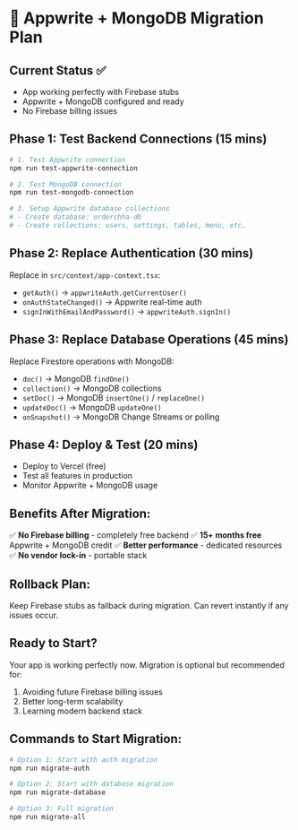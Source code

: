 # 🚀 Appwrite + MongoDB Migration Plan

## Current Status ✅
- App working perfectly with Firebase stubs
- Appwrite + MongoDB configured and ready
- No Firebase billing issues

## Phase 1: Test Backend Connections (15 mins)
```bash
# 1. Test Appwrite connection
npm run test-appwrite-connection

# 2. Test MongoDB connection  
npm run test-mongodb-connection

# 3. Setup Appwrite database collections
# - Create database: orderchha-db
# - Create collections: users, settings, tables, menu, etc.
```

## Phase 2: Replace Authentication (30 mins)
Replace in `src/context/app-context.tsx`:
- `getAuth()` → `appwriteAuth.getCurrentUser()`
- `onAuthStateChanged()` → Appwrite real-time auth
- `signInWithEmailAndPassword()` → `appwriteAuth.signIn()`

## Phase 3: Replace Database Operations (45 mins)  
Replace Firestore operations with MongoDB:
- `doc()` → MongoDB `findOne()`
- `collection()` → MongoDB collections
- `setDoc()` → MongoDB `insertOne()` / `replaceOne()`
- `updateDoc()` → MongoDB `updateOne()`
- `onSnapshot()` → MongoDB Change Streams or polling

## Phase 4: Deploy & Test (20 mins)
- Deploy to Vercel (free)
- Test all features in production
- Monitor Appwrite + MongoDB usage

## Benefits After Migration:
✅ **No Firebase billing** - completely free backend
✅ **15+ months free** Appwrite + MongoDB credit
✅ **Better performance** - dedicated resources  
✅ **No vendor lock-in** - portable stack

## Rollback Plan:
Keep Firebase stubs as fallback during migration.
Can revert instantly if any issues occur.

## Ready to Start?
Your app is working perfectly now. Migration is optional but recommended for:
1. Avoiding future Firebase billing issues
2. Better long-term scalability  
3. Learning modern backend stack

## Commands to Start Migration:
```bash
# Option 1: Start with auth migration
npm run migrate-auth

# Option 2: Start with database migration  
npm run migrate-database

# Option 3: Full migration
npm run migrate-all
```
